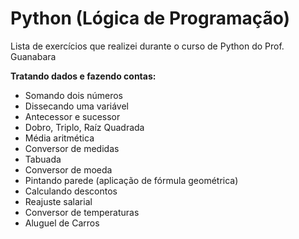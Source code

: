 # Python (Lógica de Programação)
Lista de exercícios que realizei durante o curso de Python do Prof. Guanabara 

**Tratando dados e fazendo contas:**
- Somando dois números
- Dissecando uma variável
- Antecessor e sucessor
- Dobro, Triplo, Raíz Quadrada
- Média aritmética
- Conversor de medidas
- Tabuada
- Conversor de moeda
- Pintando parede (aplicação de fórmula geométrica)
- Calculando descontos
- Reajuste salarial
- Conversor de temperaturas
- Aluguel de Carros
